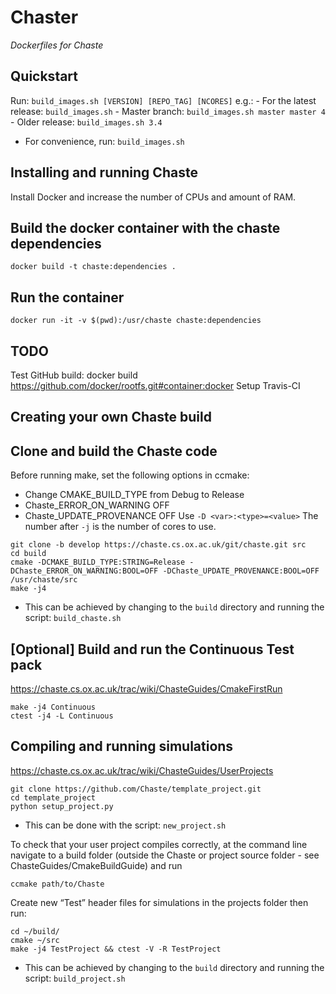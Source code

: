 Chaster
=======

*Dockerfiles for Chaste*

Quickstart
----------

Run: `build_images.sh [VERSION] [REPO_TAG] [NCORES]` e.g.:
    - For the latest release: `build_images.sh`
    - Master branch: `build_images.sh master master 4`
    - Older release: `build_images.sh 3.4`

* For convenience, run: `build_images.sh`

Installing and running Chaste
-----------------------------

Install Docker and increase the number of CPUs and amount of RAM.

## Build the docker container with the chaste dependencies

`docker build -t chaste:dependencies .`

## Run the container

`docker run -it -v $(pwd):/usr/chaste chaste:dependencies`

TODO
----

Test GitHub build: docker build https://github.com/docker/rootfs.git#container:docker
Setup Travis-CI

Creating your own Chaste build
------------------------------

## Clone and build the Chaste code

Before running make, set the following options in ccmake:
* Change CMAKE_BUILD_TYPE from Debug to Release
* Chaste_ERROR_ON_WARNING OFF
* Chaste_UPDATE_PROVENANCE OFF
Use `-D <var>:<type>=<value>`
The number after `-j` is the number of cores to use.

```
git clone -b develop https://chaste.cs.ox.ac.uk/git/chaste.git src
cd build
cmake -DCMAKE_BUILD_TYPE:STRING=Release -DChaste_ERROR_ON_WARNING:BOOL=OFF -DChaste_UPDATE_PROVENANCE:BOOL=OFF /usr/chaste/src
make -j4
```

* This can be achieved by changing to the `build` directory and running the script: `build_chaste.sh`


## [Optional] Build and run the Continuous Test pack

https://chaste.cs.ox.ac.uk/trac/wiki/ChasteGuides/CmakeFirstRun
```
make -j4 Continuous
ctest -j4 -L Continuous
```

## Compiling and running simulations

https://chaste.cs.ox.ac.uk/trac/wiki/ChasteGuides/UserProjects
```
git clone https://github.com/Chaste/template_project.git
cd template_project
python setup_project.py
```

* This can be done with the script: `new_project.sh`

To check that your user project compiles correctly, at the command line navigate to a build folder (outside the Chaste or project source folder - see ChasteGuides/CmakeBuildGuide) and run

`ccmake path/to/Chaste`

Create new “Test” header files for simulations in the projects folder then run:
```
cd ~/build/
cmake ~/src
make -j4 TestProject && ctest -V -R TestProject
```

* This can be achieved by changing to the `build` directory and running the script: `build_project.sh`



